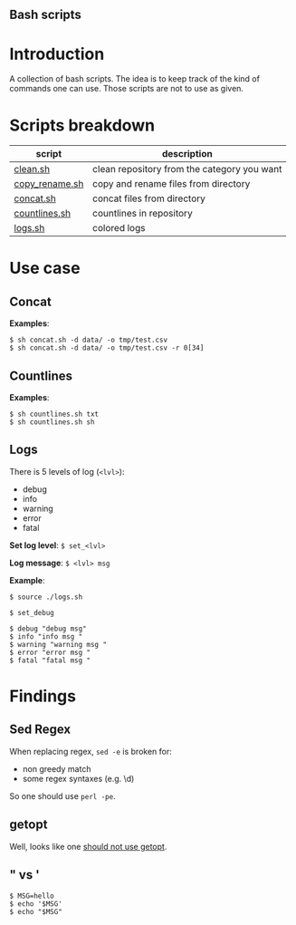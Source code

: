 Bash scripts
---

# Introduction

A collection of bash scripts. The idea is to keep track of the kind of commands one can use. Those scripts are not to use as given.

# Scripts breakdown

| script | description |
| --- | --- |
| [clean.sh](https://github.com/OctaveLauby/BashScripts/blob/master/clean.sh) | clean repository from the category you want |
| [copy_rename.sh](https://github.com/OctaveLauby/BashScripts/blob/master/copy_rename.sh) | copy and rename files from directory |
| [concat.sh](https://github.com/OctaveLauby/BashScripts/blob/master/concat.sh) | concat files from directory |
| [countlines.sh](https://github.com/OctaveLauby/BashScripts/blob/master/countlines.sh) | countlines in repository |
| [logs.sh](https://github.com/OctaveLauby/BashScripts/blob/master/logs.sh)| colored logs |


# Use case

## Concat

**Examples**:

```
$ sh concat.sh -d data/ -o tmp/test.csv
$ sh concat.sh -d data/ -o tmp/test.csv -r 0[34]
```

## Countlines

**Examples**:

```
$ sh countlines.sh txt
$ sh countlines.sh sh
```

## Logs

There is 5 levels of log (`<lvl>`):
- debug
- info
- warning
- error
- fatal

**Set log level**:  `$ set_<lvl>`

**Log message**: `$ <lvl> msg`

**Example**:

```
$ source ./logs.sh

$ set_debug

$ debug "debug msg"
$ info "info msg "
$ warning "warning msg "
$ error "error msg "
$ fatal "fatal msg "
```


# Findings

## Sed Regex

When replacing regex, `sed -e` is broken for:
- non greedy match
- some regex syntaxes (e.g. \d)

So one should use `perl -pe`.


## getopt

Well, looks like one [should not use getopt](https://stackoverflow.com/questions/192249/how-do-i-parse-command-line-arguments-in-bash).


## " vs '

```
$ MSG=hello
$ echo '$MSG'
$ echo "$MSG"
```
